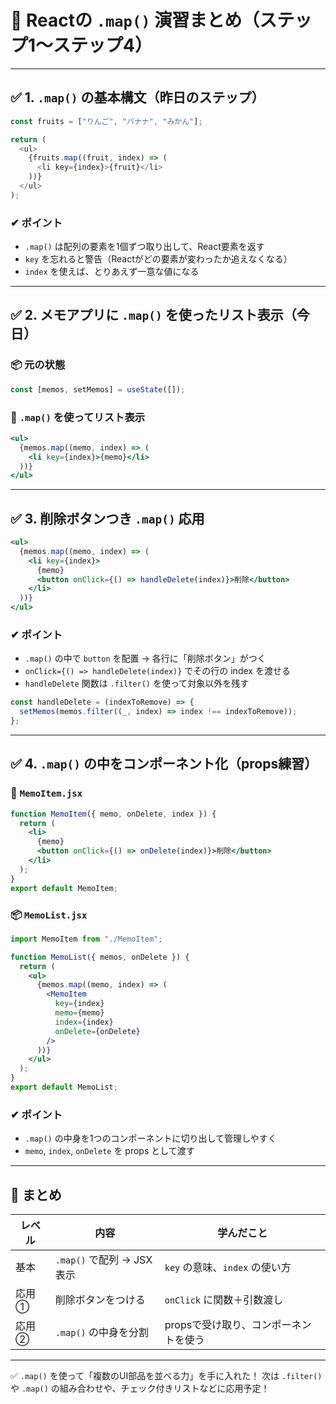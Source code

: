 # 🔁 Reactの `.map()` 演習まとめ（ステップ1〜ステップ4）

---

## ✅ 1. `.map()` の基本構文（昨日のステップ）

```js
const fruits = ["りんご", "バナナ", "みかん"];

return (
  <ul>
    {fruits.map((fruit, index) => (
      <li key={index}>{fruit}</li>
    ))}
  </ul>
);
```

### ✔ ポイント
- `.map()` は配列の要素を1個ずつ取り出して、React要素を返す
- `key` を忘れると警告（Reactがどの要素が変わったか追えなくなる）
- `index` を使えば、とりあえず一意な値になる

---

## ✅ 2. メモアプリに `.map()` を使ったリスト表示（今日）

### 📦 元の状態
```js
const [memos, setMemos] = useState([]);
```

### 🧩 `.map()` を使ってリスト表示
```jsx
<ul>
  {memos.map((memo, index) => (
    <li key={index}>{memo}</li>
  ))}
</ul>
```

---

## ✅ 3. 削除ボタンつき `.map()` 応用

```jsx
<ul>
  {memos.map((memo, index) => (
    <li key={index}>
      {memo}
      <button onClick={() => handleDelete(index)}>削除</button>
    </li>
  ))}
</ul>
```

### ✔ ポイント
- `.map()` の中で `button` を配置 → 各行に「削除ボタン」がつく
- `onClick={() => handleDelete(index)}` でその行の index を渡せる
- `handleDelete` 関数は `.filter()` を使って対象以外を残す

```js
const handleDelete = (indexToRemove) => {
  setMemos(memos.filter((_, index) => index !== indexToRemove));
};
```

---

## ✅ 4. `.map()` の中をコンポーネント化（props練習）

### 🧩 `MemoItem.jsx`
```jsx
function MemoItem({ memo, onDelete, index }) {
  return (
    <li>
      {memo}
      <button onClick={() => onDelete(index)}>削除</button>
    </li>
  );
}
export default MemoItem;
```

### 📦 `MemoList.jsx`
```jsx
import MemoItem from "./MemoItem";

function MemoList({ memos, onDelete }) {
  return (
    <ul>
      {memos.map((memo, index) => (
        <MemoItem
          key={index}
          memo={memo}
          index={index}
          onDelete={onDelete}
        />
      ))}
    </ul>
  );
}
export default MemoList;
```

### ✔ ポイント
- `.map()` の中身を1つのコンポーネントに切り出して管理しやすく
- `memo`, `index`, `onDelete` を props として渡す

---

## 🎯 まとめ

| レベル | 内容                         | 学んだこと                             |
|--------|------------------------------|----------------------------------------|
| 基本   | `.map()` で配列 → JSX表示   | `key` の意味、`index` の使い方        |
| 応用① | 削除ボタンをつける           | `onClick` に関数＋引数渡し             |
| 応用② | `.map()` の中身を分割        | propsで受け取り、コンポーネントを使う |

---

✅ `.map()` を使って「複数のUI部品を並べる力」を手に入れた！
次は `.filter()` や `.map()` の組み合わせや、チェック付きリストなどに応用予定！
